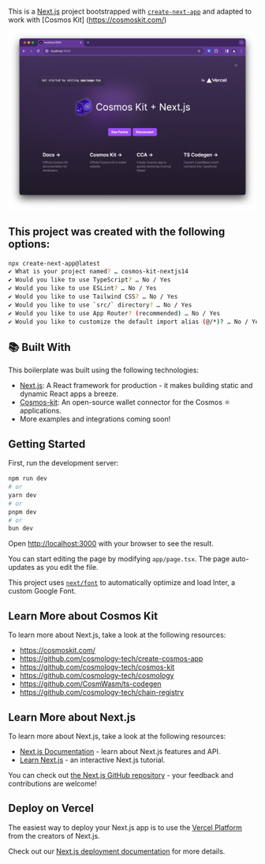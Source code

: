 This is a [Next.js](https://nextjs.org/) project bootstrapped with [`create-next-app`](https://github.com/vercel/next.js/tree/canary/packages/create-next-app) and adapted to work with [Cosmos Kit] (https://cosmoskit.com/)

![Alt text](image.png)


## This project was created with the following options:

```bash
npx create-next-app@latest
✔ What is your project named? … cosmos-kit-nextjs14
✔ Would you like to use TypeScript? … No / Yes
✔ Would you like to use ESLint? … No / Yes
✔ Would you like to use Tailwind CSS? … No / Yes
✔ Would you like to use `src/` directory? … No / Yes
✔ Would you like to use App Router? (recommended) … No / Yes
✔ Would you like to customize the default import alias (@/*)? … No / Yes
```

## 📚 Built With

This boilerplate was built using the following technologies:

- [Next.js](https://nextjs.org/): A React framework for production - it makes building static and dynamic React apps a breeze.
- [Cosmos-kit](https://cosmoskit.com/): An open-source wallet connector for the Cosmos ⚛️
applications.
- More examples and integrations coming soon!

## Getting Started

First, run the development server:

```bash
npm run dev
# or
yarn dev
# or
pnpm dev
# or
bun dev
```

Open [http://localhost:3000](http://localhost:3000) with your browser to see the result.

You can start editing the page by modifying `app/page.tsx`. The page auto-updates as you edit the file.

This project uses [`next/font`](https://nextjs.org/docs/basic-features/font-optimization) to automatically optimize and load Inter, a custom Google Font.

## Learn More about Cosmos Kit
To learn more about Next.js, take a look at the following resources: 

- https://cosmoskit.com/
- https://github.com/cosmology-tech/create-cosmos-app
- https://github.com/cosmology-tech/cosmos-kit
- https://github.com/cosmology-tech/cosmology
- https://github.com/CosmWasm/ts-codegen
- https://github.com/cosmology-tech/chain-registry


## Learn More about Next.js

To learn more about Next.js, take a look at the following resources:

- [Next.js Documentation](https://nextjs.org/docs) - learn about Next.js features and API.
- [Learn Next.js](https://nextjs.org/learn) - an interactive Next.js tutorial.

You can check out [the Next.js GitHub repository](https://github.com/vercel/next.js/) - your feedback and contributions are welcome!

## Deploy on Vercel

The easiest way to deploy your Next.js app is to use the [Vercel Platform](https://vercel.com/new?utm_medium=default-template&filter=next.js&utm_source=create-next-app&utm_campaign=create-next-app-readme) from the creators of Next.js.

Check out our [Next.js deployment documentation](https://nextjs.org/docs/deployment) for more details.
